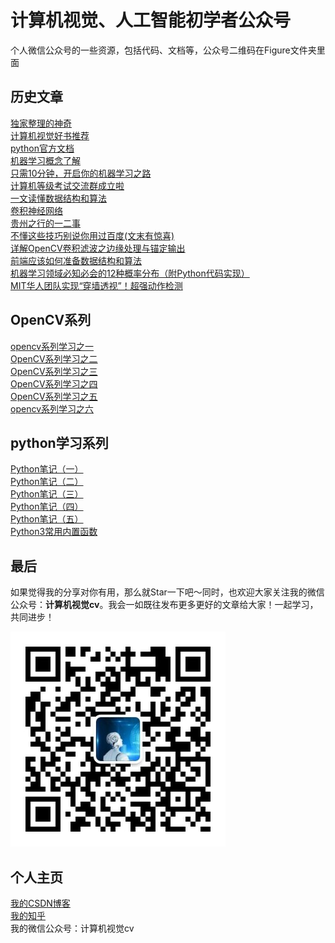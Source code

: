 # 计算机视觉、人工智能初学者公众号
个人微信公众号的一些资源，包括代码、文档等，公众号二维码在Figure文件夹里面


## 历史文章
[独家整理的神奇](https://mp.weixin.qq.com/s/rxJ5G2be9nPhTaIM4CfHbg)\
[计算机视觉好书推荐](https://mp.weixin.qq.com/s/DxYypI6j8rgw9a8ZADO_qw)\
[python官方文档](https://mp.weixin.qq.com/s/z-sVMQy3nAUsn0anCfmnpg)\
[机器学习概念了解](https://mp.weixin.qq.com/s/nUwwMnRkNSw9UalBZH3N6A)\
[只需10分钟，开启你的机器学习之路](https://mp.weixin.qq.com/s/r7--S_Vc93hdreU86B5v-Q)\
[计算机等级考试交流群成立啦](https://mp.weixin.qq.com/s/a4j8bFxiuMJIHtubXjO3lQ)\
[一文读懂数据结构和算法](https://mp.weixin.qq.com/s/szdNMpPjwFE2BEvWuIx5qw)\
[卷积神经网络](https://mp.weixin.qq.com/s/Sl0KAZ1FvQrGAKSKkf_B5w)\
[贵州之行的一二事](https://mp.weixin.qq.com/s/00EkX_QajFPq9NnIAGwXGg)\
[不懂这些技巧别说你用过百度(文末有惊喜)](https://mp.weixin.qq.com/s/JH-i1aF8x76_Zo-N9_w2lw)\
[详解OpenCV卷积滤波之边缘处理与锚定输出](https://mp.weixin.qq.com/s/Hr9V8mkLISJX0Oj7bh-OJw)\
[前端应该如何准备数据结构和算法](https://mp.weixin.qq.com/s/szdNMpPjwFE2BEvWuIx5qw)\
[机器学习领域必知必会的12种概率分布（附Python代码实现）](https://mp.weixin.qq.com/s/xG8o2DH1nBkd4pd7NztKew)\
[MIT华人团队实现“穿墙透视”！超强动作检测](https://mp.weixin.qq.com/s/yoUSIU34OBuGuIX52IPzog)
## OpenCV系列
[opencv系列学习之一](https://mp.weixin.qq.com/s/5rBNoVCJta9S9yLmLIFF9g)\
[OpenCV系列学习之二](https://mp.weixin.qq.com/s/lt6xhAPUhpafpT9pmMfUUA)\
[OpenCV系列学习之三](https://mp.weixin.qq.com/s/Cd7HS_Dxza_I0NmfH5NUag)\
[OpenCV系列学习之四](https://mp.weixin.qq.com/s/ppj9nT6JkzA6lfd1vU5pUw)\
[OpenCV系列学习之五](https://mp.weixin.qq.com/s/57UYcQrBib-pZXGrZEUd4g)\
[opencv系列学习之六](https://mp.weixin.qq.com/s/SVtp93ZiXO-WZG7AGZqrIQ)

## python学习系列
[Python笔记（一）](https://mp.weixin.qq.com/s/1SbaU1G-nwH_x-WR5CcVyQ)\
[Python笔记（二）](https://mp.weixin.qq.com/s/Ge4t1BZImNJNGdVMUY_xGg)\
[Python笔记（三）](https://mp.weixin.qq.com/s/0duOV8_DAPVbkK-8xA0ivQ)\
[Python笔记（四）](https://mp.weixin.qq.com/s/p6Vc-ka5L9w7RW4I2UwaBA)\
[Python笔记（五）](https://mp.weixin.qq.com/s/xC5PG5fr7tr2eLXmkxGRKA)\
[Python3常用内置函数](https://mp.weixin.qq.com/s/zWmikIUleBn72MqTIQisMA)


## 最后
如果觉得我的分享对你有用，那么就Star一下吧～同时，也欢迎大家关注我的微信公众号：**计算机视觉cv**。我会一如既往发布更多更好的文章给大家！一起学习，共同进步！


![](https://github.com/xwr96/Resource-Of-Wechat/blob/master/Figure/%E5%BE%AE%E4%BF%A1%E5%85%AC%E4%BC%97%E5%8F%B7.jpg)
## 个人主页
[我的CSDN博客](https://blog.csdn.net/xiewenrui1996)\
[我的知乎](https://www.zhihu.com/people/xie-wen-1-90/activities)\
我的微信公众号：计算机视觉cv

